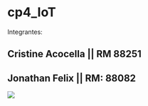 # cp4_IoT

Integrantes:

## Cristine Acocella || RM 88251

## Jonathan Felix || RM: 88082

<img src="https://arnaldojr.github.io/IoT/checkpoint4/diagramablocos.png">
